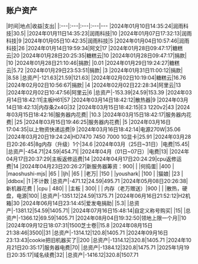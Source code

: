 ## 账户资产
|时间|地点|收益|支出|
|:---|:---|:---|:---|---
|2024年01月10日14:35:24|润雨科技|30.5|
|2024年01月11日14:35:23|润雨科技|10
|2024年01月07日17:32:13|润雨科技|9
|2024年01月05日10:42:35|润雨科技|5
|2024年01月04日10:57:46|润雨科技|26
|2024年01月14日19:59:34|阿文|17
|2024年01月28日09:47:17|糖糕云|20
|2024年01月28日20:25:35|糖糕云|10
|2024年01月28日09:47:17|捐款| |10
|2024年01月28日21:10:46|捐款| |0.01
|2024年01月29日19:24:27|糖糕云|5.72
|2024年01月29日23:53:51|捐款| |3
|2024年01月31日11:00:12|捐款| |8.58
|总资产|-121.63|21.59|121.63|
|2024年02月02日10:19:04|糖糕云|16.76
|2024年02月02日10:56:67|捐款| |4
|2024年02月02日22:28:34|阿里云|13
|2024年02月02日10:47:56|阿里云|6
|总资产|-153.39|24.59|153.39
|2024年03月14日18:42:11|主板H61|57
|2024年03月14日18:42:12|散热器|9
|2024年03月14日18:42:13|内存条2x4G|32
|2024年03月15日18:42:15|E3 1220v2|43
|2024年03月15日18:42:16|服务器内花费| |10.3
|2024年03月15日18:42:17|服务器内花费| |25
|2024年03月15日19:46:25|服务器内花费| |5
|2024年03月16日17:04:35|以上物资快递运费|9
|2024年03月16日18:42:14|电源270W|35.06
|2024年03月20日19:24:24|HD7470 7450 7000 1G显卡|25.91
|2024年03月28日20:26:45|8g内存（升级）1个|34.6
|2024年03月（25日~31日）|电费|15.45|
|总资产|-454.71|24.59|454.71|
|2024年04月（01日~07日）|电费|13|
|2024年04月17日20:37:29|主板返修运费|14
|2024年04月17日20:24:29|cpu返修运费|14
|2024年04月23日20:26:27|新服务器筹资：900|
| |何捣蛋| |400
| |maoshushi-mjs| |65
| |ljh| |65
| |老万| |150
| |youshark| |100
| |猫娘| |23
| |ddbox| |1
|不计数
|总资产|-471.12|24.59|495.71
|2024年05月08日20:26:38|新机器花费
| |cpu | 480|
| |主板 | 300|
| | 内存（老万赠送）|900 |
| |散热，硬盘，电源|100|
|总资产|-1351.12|24.59|1375.71
|2024年06月16日21:52:12|H2机箱|30
|2024年06月14日23:14:45|爱发电捐助| |5.3|
|总资产|-1381.12|54.59|1405.71|
|2024年07月16日15:48:14|自定义称号购买| |15|
|总资产|-1366.12|69.59|1405.71
|2024年08月04日19:32:50|领地上限一个月||10
|2024年09月12日18:07:31|1500芝士卷||15.8
|2024年08月15日21:38:46|3500||31
|总资产|-1314.12|120.8|1405.71
|2024年09月16日23:13:43|cookie把旧机器买了||200
|总资产|-1314.12|320.8|1405.71
|2024年10月21日20:35:17|服务器电费|70|
|总资产|-1384.12|320.8|1475.71
|2025年1月19日20:35:17|域名续费|32|
|总资产|-1416.12|320.8|1507.71
<!--stackedit_data:
eyJoaXN0b3J5IjpbMTg3OTU2MTcxMCwtODQxNTM4OTM0LC04MD
cwOTIxMjVdfQ==
-->